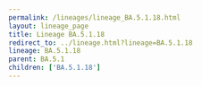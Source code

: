 ```yaml
---
permalink: /lineages/lineage_BA.5.1.18.html
layout: lineage_page
title: Lineage BA.5.1.18
redirect_to: ../lineage.html?lineage=BA.5.1.18
lineage: BA.5.1.18
parent: BA.5.1
children: ['BA.5.1.18']
---
```

